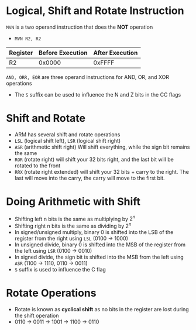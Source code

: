 # Logical, Shift and Rotate Instruction

`MVN` is a two operand instruction that does the **NOT** operation
- `MVN R2, R2`

| Register | Before Execution | After Execution |
| -------- | ---------------- | --------------- |
| R2       | 0x0000           | 0xFFFF          |

`AND, ORR, EOR` are three operand instructions for AND, OR, and XOR operations 
- The `S` suffix can be used to influence the N and Z bits in the CC flags

# Shift and Rotate
- ARM has several shift and rotate operations
- `LSL` (logical shift left), `LSR` (logical shift right)
- `ASR` (arithmetic shift right) Will shift everything, while the sign bit remains the same
- `ROR` (rotate right) will shift your 32 bits right, and the last bit will be rotated to the front
- `RRX` (rotate right extended) will shift your 32 bits + carry to the right. The last will move into the carry, the carry will move to the first bit.

# Doing Arithmetic with Shift
- Shifting left n bits is the same as multiplying by $2^n$
- Shifting right n bits is the same as dividing by $2^n$
- In signed/unsigned multiply, binary 0 is shifted into the LSB of the register from the right using `LSL` (0100 -> 1000)
- In unsigned divide, binary 0 is shifted into the MSB of the register from the left using `LSR` (0100 -> 0010)
- In signed divide, the sign bit is shifted into the MSB from the left using `ASR` (1100 -> 1110, 0110 -> 0011)
- `S` suffix is used to influence the C flag

# Rotate Operations
- Rotate is known as **cyclical shift** as no bits in the register are lost during the shift operation
- 0110 -> 0011 -> 1001 -> 1100 -> 0110